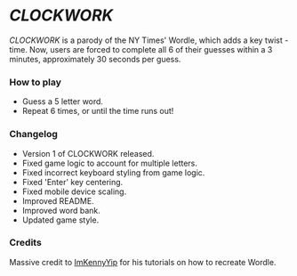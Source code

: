 # *CLOCKWORK*
*CLOCKWORK* is a parody of the NY Times' Wordle, which adds a key twist - time. Now, users are forced to complete all 6 of their guesses within a 3 minutes, approximately 30 seconds per guess.

### How to play
* Guess a 5 letter word.
* Repeat 6 times, or until the time runs out!

### Changelog
* Version 1 of CLOCKWORK released.
* Fixed game logic to account for multiple letters.
* Fixed incorrect keyboard styling from game logic.
* Fixed 'Enter' key centering.
* Fixed mobile device scaling.
* Improved README.
* Improved word bank.
* Updated game style.

### Credits
Massive credit to [ImKennyYip](https://github.com/ImKennyYip/Wordle) for his tutorials on how to recreate Wordle.